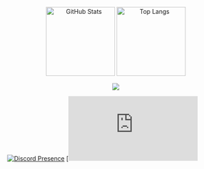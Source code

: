 <p align="center"> 
  <img alt="GitHub Stats" height="160px" src="https://github-readme-stats.vercel.app/api?username=omonukko&show_icons=true&count_private=true&theme=tokyonight&custom_title=GitHub+Stats" />
  <img alt="Top Langs" height="160px" src="https://github-readme-stats.vercel.app/api/top-langs/?username=omonukko&layout=compact&theme=tokyonight" />
</p>

<p align="center">
  <img src="https://github-profile-summary-cards.vercel.app/api/cards/profile-details?username=omonukko&theme=tokyonight" />
</p>

[![Discord Presence](https://lanyard.cnrad.dev/api/603067666277597186?showDisplayName=true&theme=dark&idleMessage=Idling&borderRadius=10px)](https://discord.com/users/603067666277597186)
[![Spotify](https://www.spotynif.sbs/dala/embed.html?id=603067666277597186&showArtist=true&showProgress=true&showAlbum=true&showUsername=false&showDuration=true&showStatus=true&theme=dark&custom=&songColor=&artistColor=&usernameColor=&customTextColor=&progressBgColor=&progressFillColor=&songEffect=glow&artistEffect=none&usernameEffect=none&customTextEffect=none&cardEntrance=none&cardHover=none&albumArtEffect=none&progressStyle=default&progressHeight=6&progressRadius=3)
